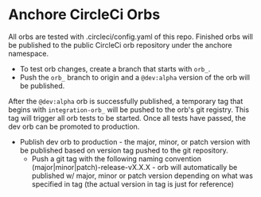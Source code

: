 # Anchore CircleCi Orbs
All orbs are tested with .circleci/config.yaml of this repo. Finished orbs will be published to the public CircleCi orb repository under the anchore namespace.

* To test orb changes, create a branch that starts with `orb_`. 
* Push the `orb_` branch to origin and a `@dev:alpha` version of the orb will be published. 

After the `@dev:alpha` orb is successfully published, a temporary tag that begins with `integration-orb_` will be pushed to the orb's git registry. This tag will trigger all orb tests to be started. Once all tests have passed, the dev orb can be promoted to production.

* Publish dev orb to production - the major, minor, or patch version with be published based on version tag pushed to the git repository.
  * Push a git tag with the following naming convention (major|minor|patch)-release-vX.X.X - orb will automatically be published w/ major, minor or patch version depending on what was specified in tag (the actual version in tag is just for reference)